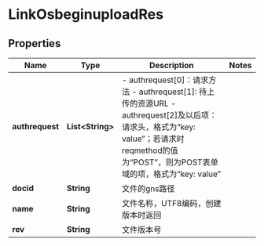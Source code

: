 # LinkOsbeginuploadRes

## Properties
Name | Type | Description | Notes
------------ | ------------- | ------------- | -------------
**authrequest** | **List&lt;String&gt;** | - authrequest[0]：请求方法  - authrequest[1]: 待上传的资源URL  - authrequest[2]及以后项：请求头，格式为“key: value”；若请求时reqmethod的值为“POST”，则为POST表单域的项，格式为“key: value”   | 
**docid** | **String** | 文件的gns路径 | 
**name** | **String** | 文件名称，UTF8编码，创建版本时返回 | 
**rev** | **String** | 文件版本号 | 
